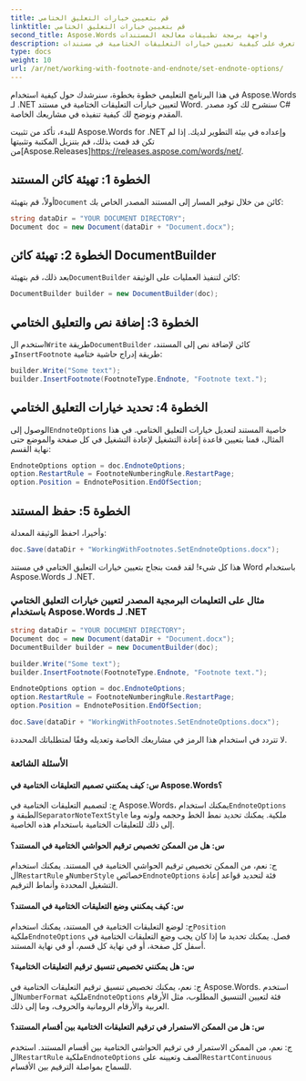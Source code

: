 ```yaml
---
title: قم بتعيين خيارات التعليق الختامي
linktitle: قم بتعيين خيارات التعليق الختامي
second_title: Aspose.Words واجهة برمجة تطبيقات معالجة المستندات
description: تعرف على كيفية تعيين خيارات التعليقات الختامية في مستندات Word باستخدام Aspose.Words لـ .NET. البرنامج التعليمي خطوة بخطوة مع مثال التعليمات البرمجية المصدر.
type: docs
weight: 10
url: /ar/net/working-with-footnote-and-endnote/set-endnote-options/
---
```


في هذا البرنامج التعليمي خطوة بخطوة، سنرشدك حول كيفية استخدام Aspose.Words لـ .NET لتعيين خيارات التعليقات الختامية في مستند Word. سنشرح لك كود مصدر C# المقدم ونوضح لك كيفية تنفيذه في مشاريعك الخاصة.

 للبدء، تأكد من تثبيت Aspose.Words for .NET وإعداده في بيئة التطوير لديك. إذا لم تكن قد قمت بذلك، قم بتنزيل المكتبة وتثبيتها من[Aspose.Releases]https://releases.aspose.com/words/net/.

## الخطوة 1: تهيئة كائن المستند

 أولاً، قم بتهيئة`Document` كائن من خلال توفير المسار إلى المستند المصدر الخاص بك:

```csharp
string dataDir = "YOUR DOCUMENT DIRECTORY";
Document doc = new Document(dataDir + "Document.docx");
```

## الخطوة 2: تهيئة كائن DocumentBuilder

 بعد ذلك، قم بتهيئة`DocumentBuilder` كائن لتنفيذ العمليات على الوثيقة:

```csharp
DocumentBuilder builder = new DocumentBuilder(doc);
```

## الخطوة 3: إضافة نص والتعليق الختامي

 استخدم ال`Write` طريقة`DocumentBuilder` كائن لإضافة نص إلى المستند، و`InsertFootnote` طريقة إدراج حاشية ختامية:

```csharp
builder.Write("Some text");
builder.InsertFootnote(FootnoteType.Endnote, "Footnote text.");
```

## الخطوة 4: تحديد خيارات التعليق الختامي

 الوصول إلى`EndnoteOptions` خاصية المستند لتعديل خيارات التعليق الختامي. في هذا المثال، قمنا بتعيين قاعدة إعادة التشغيل لإعادة التشغيل في كل صفحة والموضع حتى نهاية القسم:

```csharp
EndnoteOptions option = doc.EndnoteOptions;
option.RestartRule = FootnoteNumberingRule.RestartPage;
option.Position = EndnotePosition.EndOfSection;
```

## الخطوة 5: حفظ المستند

وأخيرا، احفظ الوثيقة المعدلة:

```csharp
doc.Save(dataDir + "WorkingWithFootnotes.SetEndnoteOptions.docx");
```

هذا كل شيء! لقد قمت بنجاح بتعيين خيارات التعليق الختامي في مستند Word باستخدام Aspose.Words لـ .NET.

### مثال على التعليمات البرمجية المصدر لتعيين خيارات التعليق الختامي باستخدام Aspose.Words لـ .NET

```csharp
string dataDir = "YOUR DOCUMENT DIRECTORY";	
Document doc = new Document(dataDir + "Document.docx");
DocumentBuilder builder = new DocumentBuilder(doc);

builder.Write("Some text");
builder.InsertFootnote(FootnoteType.Endnote, "Footnote text.");

EndnoteOptions option = doc.EndnoteOptions;
option.RestartRule = FootnoteNumberingRule.RestartPage;
option.Position = EndnotePosition.EndOfSection;

doc.Save(dataDir + "WorkingWithFootnotes.SetEndnoteOptions.docx");
```

لا تتردد في استخدام هذا الرمز في مشاريعك الخاصة وتعديله وفقًا لمتطلباتك المحددة.

### الأسئلة الشائعة

#### س: كيف يمكنني تصميم التعليقات الختامية في Aspose.Words؟

ج: لتصميم التعليقات الختامية في Aspose.Words، يمكنك استخدام`EndnoteOptions` الطبقة و`SeparatorNoteTextStyle` ملكية. يمكنك تحديد نمط الخط وحجمه ولونه وما إلى ذلك للتعليقات الختامية باستخدام هذه الخاصية.

#### س: هل من الممكن تخصيص ترقيم الحواشي الختامية في المستند؟

 ج: نعم، من الممكن تخصيص ترقيم الحواشي الختامية في المستند. يمكنك استخدام ال`RestartRule` و`NumberStyle` خصائص`EndnoteOptions` فئة لتحديد قواعد إعادة التشغيل المحددة وأنماط الترقيم.

#### س: كيف يمكنني وضع التعليقات الختامية في المستند؟

 ج: لوضع التعليقات الختامية في المستند، يمكنك استخدام`Position` ملكية`EndnoteOptions` فصل. يمكنك تحديد ما إذا كان يجب وضع التعليقات الختامية في أسفل كل صفحة، أو في نهاية كل قسم، أو في نهاية المستند.

#### س: هل يمكنني تخصيص تنسيق ترقيم التعليقات الختامية؟

 ج: نعم، يمكنك تخصيص تنسيق ترقيم التعليقات الختامية في Aspose.Words. استخدم ال`NumberFormat` ملكية`EndnoteOptions` فئة لتعيين التنسيق المطلوب، مثل الأرقام العربية والأرقام الرومانية والحروف، وما إلى ذلك.

#### س: هل من الممكن الاستمرار في ترقيم التعليقات الختامية بين أقسام المستند؟

ج: نعم، من الممكن الاستمرار في ترقيم الحواشي الختامية بين أقسام المستند. استخدم ال`RestartRule` ملكية`EndnoteOptions` الصف وتعيينه على`RestartContinuous` للسماح بمواصلة الترقيم بين الأقسام.